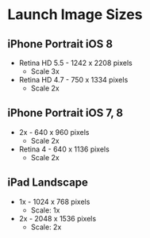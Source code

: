 # Launch Image Sizes

## iPhone Portrait iOS 8

* Retina HD 5.5 - 1242 x 2208 pixels
    * Scale 3x
* Retina HD 4.7 - 750 x 1334 pixels
    * Scale 2x

## iPhone Portrait iOS 7, 8

* 2x - 640 x 960 pixels
    * Scale 2x
* Retina 4 - 640 x 1136 pixels
    * Scale 2x
    
## iPad Landscape

* 1x - 1024 x 768 pixels
    * Scale: 1x
* 2x - 2048 x 1536 pixels
    * Scale: 2x
